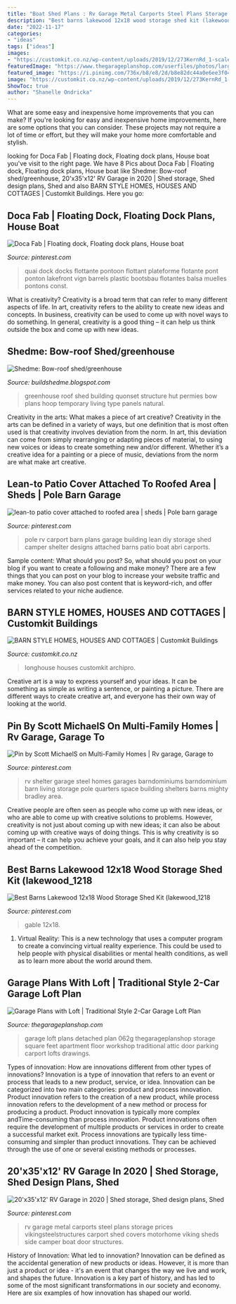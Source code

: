 ```yaml
---
title: "Boat Shed Plans : Rv Garage Metal Carports Steel Plans Storage Prices Vikingsteelstructures Carport Shed Covers Motorhome Viking Sheds Side Camper Boat Door Structures"
description: "Best barns lakewood 12x18 wood storage shed kit (lakewood_1218"
date: "2022-11-17"
categories:
- "ideas"
tags: ["ideas"]
images:
- "https://customkit.co.nz/wp-content/uploads/2019/12/273KernRd_1-scaled-1.jpg"
featuredImage: "https://www.thegarageplanshop.com/userfiles/photos/large/15125904115722197398ad5.jpg"
featured_image: "https://i.pinimg.com/736x/b8/e8/2d/b8e82dc44a0e6ee3f04a7761facbdd3e.jpg"
image: "https://customkit.co.nz/wp-content/uploads/2019/12/273KernRd_1-scaled-1.jpg"
ShowToc: true
author: "Shanelle Ondricka"
---
```



What are some easy and inexpensive home improvements that you can make?
If you're looking for easy and inexpensive home improvements, here are some options that you can consider. These projects may not require a lot of time or effort, but they will make your home more comfortable and stylish.

	

		
looking for Doca Fab | Floating dock, Floating dock plans, House boat you've visit to the right page. We have 8 Pics about Doca Fab | Floating dock, Floating dock plans, House boat like Shedme: Bow-roof shed/greenhouse, 20&#039;x35&#039;x12&#039; RV Garage in 2020 | Shed storage, Shed design plans, Shed and also BARN STYLE HOMES, HOUSES AND COTTAGES | Customkit Buildings. Here you go:
		
    
## Doca Fab | Floating Dock, Floating Dock Plans, House Boat

<img loading=lazy src="https://i.pinimg.com/736x/ea/92/71/ea927181685545b1dab644fc036c44d9.jpg" onerror="this.onerror=null;this.src='https://tse2.mm.bing.net/th?id=OIP.8q2PwPjm5wCGy1Q2nc1XLgHaFj&amp;pid=15.1';" alt="Doca Fab | Floating dock, Floating dock plans, House boat">

_Source: pinterest.com_

>quai dock docks flottante pontoon flottant plateforme flotante pont ponton lakefront vign barrels plastic bootsbau flotantes balsa muelles pontons const. 

	

What is creativity?
Creativity is a broad term that can refer to many different aspects of life. In art, creativity refers to the ability to create new ideas and concepts. In business, creativity can be used to come up with novel ways to do something. In general, creativity is a good thing – it can help us think outside the box and come up with new ideas.

    
## Shedme: Bow-roof Shed/greenhouse

<img loading=lazy src="https://lh6.googleusercontent.com/proxy/YjybdNmRJOo0wN6QIOP-ELhDZsZWw7BGf88CQtszPSRPy99ZHi_RnntoXRwdjqrFCesK16v81NNhBGfQJCQoB0C0mx0eBSbR1JoFlzMlC_QFS0pL_SomhtOmBUACgZg797E2OFpHNQ=w1200-h630-p-k-no-nu" onerror="this.onerror=null;this.src='https://tse3.mm.bing.net/th?id=OIP.L58UTcF3Hzx1Q_jJLf1jRAHaD4&amp;pid=15.1';" alt="Shedme: Bow-roof shed/greenhouse">

_Source: buildshedme.blogspot.com_

>greenhouse roof shed building quonset structure hut permies bow plans hoop temporary living type panels natural. 

	

Creativity in the arts: What makes a piece of art creative?
Creativity in the arts can be defined in a variety of ways, but one definition that is most often used is that creativity involves deviation from the norm. In art, this deviation can come from simply rearranging or adapting pieces of material, to using new voices or ideas to create something new and/or different. Whether it’s a creative idea for a painting or a piece of music, deviations from the norm are what make art creative.

    
## Lean-to Patio Cover Attached To Roofed Area | Sheds | Pole Barn Garage

<img loading=lazy src="https://i.pinimg.com/736x/73/15/62/731562367bdfd5536a6905bd07230320--rv-carport-ideas-carport-designs.jpg?b=t" onerror="this.onerror=null;this.src='https://tse4.mm.bing.net/th?id=OIP.w-jsbp_1zw978i0SR2aa1QHaFj&amp;pid=15.1';" alt="lean-to patio cover attached to roofed area | sheds | Pole barn garage">

_Source: pinterest.com_

>pole rv carport barn plans garage building lean diy storage shed camper shelter designs attached barns patio boat abri carports. 

	

Sample content: What should you post?
So, what should you post on your blog if you want to create a following and make money? 
There are a few things that you can post on your blog to increase your website traffic and make money. You can also post content that is keyword-rich, and offer services related to your niche audience.

    
## BARN STYLE HOMES, HOUSES AND COTTAGES | Customkit Buildings

<img loading=lazy src="https://customkit.co.nz/wp-content/uploads/2019/12/273KernRd_1-scaled-1.jpg" onerror="this.onerror=null;this.src='https://tse2.mm.bing.net/th?id=OIP.k1a2JQ16ViOHHvMuVBXMnAHaE8&amp;pid=15.1';" alt="BARN STYLE HOMES, HOUSES AND COTTAGES | Customkit Buildings">

_Source: customkit.co.nz_

>longhouse houses customkit archipro. 

	

Creative art is a way to express yourself and your ideas. It can be something as simple as writing a sentence, or painting a picture. There are different ways to create creative art, and everyone has their own way of looking at the world.

    
## Pin By Scott MichaelS On Multi-Family Homes | Rv Garage, Garage To

<img loading=lazy src="https://i.pinimg.com/736x/53/e6/df/53e6df22e41d980dcc9b2d5c1a48fc56.jpg" onerror="this.onerror=null;this.src='https://tse1.mm.bing.net/th?id=OIP.82J7vXfv7N-OtI8Lf6mq6QHaFF&amp;pid=15.1';" alt="Pin by Scott MichaelS on Multi-Family Homes | Rv garage, Garage to">

_Source: pinterest.com_

>rv shelter garage steel homes garages barndominiums barndominium barn living storage pole quarters space building shelters barns mighty bradley area. 

	

Creative people are often seen as people who come up with new ideas, or who are able to come up with creative solutions to problems. However, creativity is not just about coming up with new ideas; it can also be about coming up with creative ways of doing things. This is why creativity is so important – it can help you achieve your goals, and it can also help you stay ahead of the competition.

    
## Best Barns Lakewood 12x18 Wood Storage Shed Kit (lakewood_1218

<img loading=lazy src="https://i.pinimg.com/736x/9a/49/ae/9a49aef59a2dc9b9ee9dd2ae3d3fc02e.jpg" onerror="this.onerror=null;this.src='https://tse3.mm.bing.net/th?id=OIP.oYwO3c-8JNXxW8n5GmZnuAHaFz&amp;pid=15.1';" alt="Best Barns Lakewood 12x18 Wood Storage Shed Kit (lakewood_1218">

_Source: pinterest.com_

>gable 12x18. 

	

1. Virtual Reality: This is a new technology that uses a computer program to create a convincing virtual reality experience. This could be used to help people with physical disabilities or mental health conditions, as well as to learn more about the world around them. 

    
## Garage Plans With Loft | Traditional Style 2-Car Garage Loft Plan

<img loading=lazy src="https://www.thegarageplanshop.com/userfiles/photos/large/15125904115722197398ad5.jpg" onerror="this.onerror=null;this.src='https://tse4.mm.bing.net/th?id=OIP.aUdgxFyF7eWY0ZZqi0x3LgHaFj&amp;pid=15.1';" alt="Garage Plans with Loft | Traditional Style 2-Car Garage Loft Plan">

_Source: thegarageplanshop.com_

>garage loft plans detached plan 062g thegarageplanshop storage square feet apartment floor workshop traditional attic door parking carport lofts drawings. 

	

Types of innovation: How are innovations different from other types of innovations?
Innovation is a type of innovation that refers to an event or process that leads to a new product, service, or idea. Innovation can be categorized into two main categories: product and process innovation. Product innovation refers to the creation of a new product, while process innovation refers to the development of a new method or process for producing a product. 
Product innovation is typically more complex andTime-consuming than process innovation. Product innovations often require the development of multiple products or services in order to create a successful market exit. Process innovations are typically less time-consuming and simpler than product innovations. They can be achieved through the use of one or several existing methods or processes.

    
## 20&#039;x35&#039;x12&#039; RV Garage In 2020 | Shed Storage, Shed Design Plans, Shed

<img loading=lazy src="https://i.pinimg.com/736x/b8/e8/2d/b8e82dc44a0e6ee3f04a7761facbdd3e.jpg" onerror="this.onerror=null;this.src='https://tse2.mm.bing.net/th?id=OIP.ZdTZO5daMYqzb_30jYvmSgHaEK&amp;pid=15.1';" alt="20&#039;x35&#039;x12&#039; RV Garage in 2020 | Shed storage, Shed design plans, Shed">

_Source: pinterest.com_

>rv garage metal carports steel plans storage prices vikingsteelstructures carport shed covers motorhome viking sheds side camper boat door structures. 

	

History of Innovation: What led to innovation?
Innovation can be defined as the accidental generation of new products or ideas. However, it is more than just a product or idea - it's an event that changes the way we live and work, and shapes the future. Innovation is a key part of history, and has led to some of the most significant transformations in our society and economy. Here are six examples of how innovation has shaped our world.

